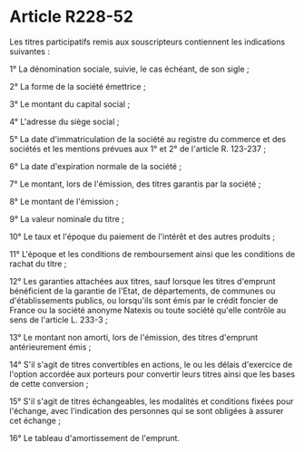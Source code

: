 # Article R228-52

Les titres participatifs remis aux souscripteurs contiennent les indications suivantes :

1° La dénomination sociale, suivie, le cas échéant, de son sigle ;

2° La forme de la société émettrice ;

3° Le montant du capital social ;

4° L'adresse du siège social ;

5° La date d'immatriculation de la société au registre du commerce et des sociétés et les mentions prévues aux 1° et 2° de l'article R. 123-237 ;

6° La date d'expiration normale de la société ;

7° Le montant, lors de l'émission, des titres garantis par la société ;

8° Le montant de l'émission ;

9° La valeur nominale du titre ;

10° Le taux et l'époque du paiement de l'intérêt et des autres produits ;

11° L'époque et les conditions de remboursement ainsi que les conditions de rachat du titre ;

12° Les garanties attachées aux titres, sauf lorsque les titres d'emprunt bénéficient de la garantie de l'Etat, de départements, de communes ou d'établissements publics, ou lorsqu'ils sont émis par le crédit foncier de France ou la société anonyme Natexis ou toute société qu'elle contrôle au sens de l'article L. 233-3 ;

13° Le montant non amorti, lors de l'émission, des titres d'emprunt antérieurement émis ;

14° S'il s'agit de titres convertibles en actions, le ou les délais d'exercice de l'option accordée aux porteurs pour convertir leurs titres ainsi que les bases de cette conversion ;

15° S'il s'agit de titres échangeables, les modalités et conditions fixées pour l'échange, avec l'indication des personnes qui se sont obligées à assurer cet échange ;

16° Le tableau d'amortissement de l'emprunt.
